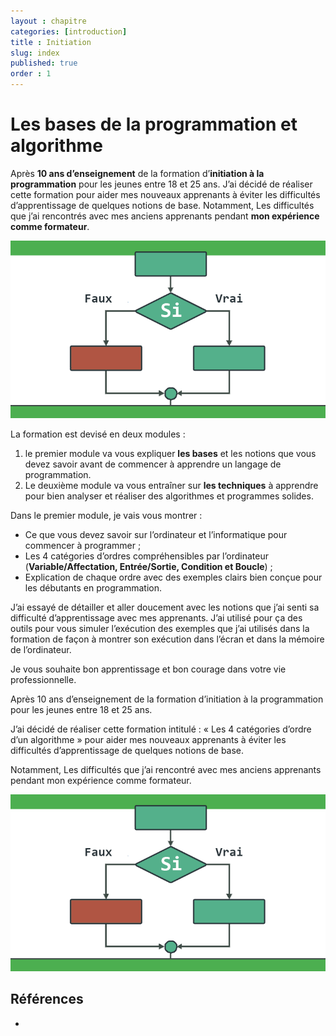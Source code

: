 ```yaml
---
layout : chapitre
categories: [introduction]
title : Initiation 
slug: index
published: true
order : 1
---
```


# Les bases de la programmation et algorithme

Après **10 ans d’enseignement** de la formation d’**initiation à la programmation** pour les jeunes entre 18 et 25 ans. J’ai décidé de réaliser cette formation pour aider mes nouveaux apprenants à éviter les difficultés d’apprentissage de quelques notions de base. Notamment, Les difficultés que j’ai rencontrés avec mes anciens apprenants pendant **mon expérience comme formateur**.

![Les bases de la programmation et algorithme](images/formation-algorithme.png)



La formation est devisé en deux modules :

1. le premier module va vous expliquer **les bases** et les notions que vous devez savoir avant de commencer à apprendre un langage de programmation.
2. Le deuxième module va vous entraîner sur **les techniques** à apprendre pour bien analyser et réaliser des algorithmes et programmes solides.

Dans le premier module, je vais vous montrer :

- Ce que vous devez savoir sur l’ordinateur et l’informatique pour commencer à programmer ;
- Les 4 catégories d’ordres compréhensibles par l’ordinateur (**Variable/Affectation, Entrée/Sortie, Condition et Boucle**) ;
- Explication de chaque ordre avec des exemples clairs bien conçue pour les débutants en programmation.

J’ai essayé de détailler et aller doucement avec les notions que j’ai senti sa difficulté d’apprentissage avec mes apprenants. J’ai utilisé pour ça des outils pour vous simuler l’exécution des exemples que j’ai utilisés dans la formation de façon à montrer son exécution dans l’écran et dans la mémoire de l’ordinateur.

Je vous souhaite bon apprentissage et bon courage dans votre vie professionnelle.
















Après 10 ans d’enseignement de la formation d’initiation à la programmation pour les jeunes entre 18 et 25 ans. 

J’ai décidé de réaliser cette formation intitulé : « Les 4 catégories d’ordre d’un algorithme » pour aider mes nouveaux apprenants à éviter les difficultés d’apprentissage de quelques notions de base. 

Notamment, Les difficultés que j’ai rencontré avec mes anciens apprenants pendant mon expérience comme formateur.


![Formation - les notions de base d'algorithme](images/formation-algorithme.png)


## Références     
- 